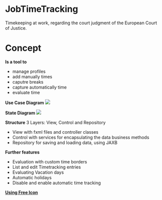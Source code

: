 # JobTimeTracking
Timekeeping at work, regarding the court judgment of the European Court of Justice.

# Concept

**Is a tool to**
       <ul>
          <li>manage profiles</li>
          <li>add manually  times</li>
          <li>caputre breaks</li>
          <li>capture automatically time</li>
          <li>evaluate time</li>
      </ul> 

**Use Case Diagram**
<img src="https://image.prntscr.com/image/am4pn7qARESMg6moEnaaNA.jpg" />  

**State Diagram**
<img src="https://image.prntscr.com/image/Y5JBc5LlQNO0b_AZqb4CRw.jpg" />  

**Structure**
3 Layers: View, Control and Repository

<ul>
       <li>View with fxml files and controller classes</li>
       <li>Control with services for encapsulating the data business methods</li>
       <li>Repository for saving and loading data, using JAXB</li>
</ul>

**Further features**
<ul>
       <li>Evaluation with custom time borders</li>
       <li>List and edit Timetracking entries</li>
       <li>Evaluating Vacation days</li>
       <li>Automatic holidays</li>
       <li>Disable and enable automatic time tracking</li>
</ul>

**[Using Free Icon](https://icons8.de/icons)**
